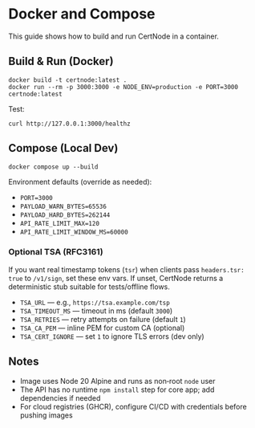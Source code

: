 # Docker and Compose

This guide shows how to build and run CertNode in a container.

## Build & Run (Docker)

```
docker build -t certnode:latest .
docker run --rm -p 3000:3000 -e NODE_ENV=production -e PORT=3000 certnode:latest
```

Test:
```
curl http://127.0.0.1:3000/healthz
```

## Compose (Local Dev)

```
docker compose up --build
```

Environment defaults (override as needed):
- `PORT=3000`
- `PAYLOAD_WARN_BYTES=65536`
- `PAYLOAD_HARD_BYTES=262144`
- `API_RATE_LIMIT_MAX=120`
- `API_RATE_LIMIT_WINDOW_MS=60000`

### Optional TSA (RFC3161)

If you want real timestamp tokens (`tsr`) when clients pass `headers.tsr: true` to `/v1/sign`, set these env vars. If unset, CertNode returns a deterministic stub suitable for tests/offline flows.

- `TSA_URL` — e.g., `https://tsa.example.com/tsp`
- `TSA_TIMEOUT_MS` — timeout in ms (default `3000`)
- `TSA_RETRIES` — retry attempts on failure (default `1`)
- `TSA_CA_PEM` — inline PEM for custom CA (optional)
- `TSA_CERT_IGNORE` — set `1` to ignore TLS errors (dev only)

## Notes
- Image uses Node 20 Alpine and runs as non‑root `node` user
- The API has no runtime `npm install` step for core app; add dependencies if needed
- For cloud registries (GHCR), configure CI/CD with credentials before pushing images
